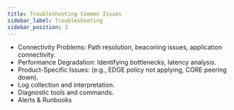 ```yaml
---
title: Troubleshooting Common Issues
sidebar_label: Troubleshooting
sidebar_position: 3
---
```


- Connectivity Problems: Path resolution, beaconing issues, application connectivity.
- Performance Degradation: Identifying bottlenecks, latency analysis.
- Product-Specific Issues: (e.g., EDGE policy not applying, CORE peering down).
- Log collection and interpretation.
- Diagnostic tools and commands.
- Alerts & Runbooks
